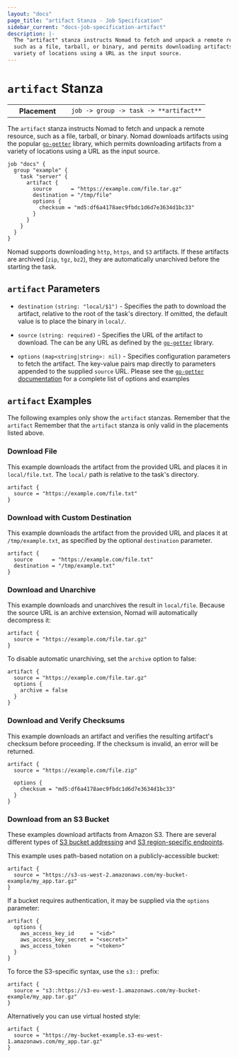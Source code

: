 ```yaml
---
layout: "docs"
page_title: "artifact Stanza - Job Specification"
sidebar_current: "docs-job-specification-artifact"
description: |-
  The "artifact" stanza instructs Nomad to fetch and unpack a remote resource,
  such as a file, tarball, or binary, and permits downloading artifacts from a
  variety of locations using a URL as the input source.
---
```


# `artifact` Stanza

<table class="table table-bordered table-striped">
  <tr>
    <th width="120">Placement</th>
    <td>
      <code>job -> group -> task -> **artifact**</code>
    </td>
  </tr>
</table>

The `artifact` stanza instructs Nomad to fetch and unpack a remote resource,
such as a file, tarball, or binary. Nomad downloads artifacts using the popular
[`go-getter`][go-getter] library, which permits downloading artifacts from a
variety of locations using a URL as the input source.

```hcl
job "docs" {
  group "example" {
    task "server" {
      artifact {
        source      = "https://example.com/file.tar.gz"
        destination = "/tmp/file"
        options {
          checksum = "md5:df6a4178aec9fbdc1d6d7e3634d1bc33"
        }
      }
    }
  }
}
```

Nomad supports downloading `http`, `https`, and `S3` artifacts. If these
artifacts are archived (`zip`, `tgz`, `bz2`), they are automatically unarchived
before the starting the task.

## `artifact` Parameters

- `destination` `(string: "local/$1")` - Specifies the path to download the
  artifact, relative to the root of the task's directory. If omitted, the
  default value is to place the binary in `local/`.

- `source` `(string: required)` - Specifies the URL of the artifact to download.
 The can be any URL as defined by the [`go-getter`][go-getter] library.

- `options` `(map<string|string>: nil)` - Specifies configuration parameters to
  fetch the artifact. The key-value pairs map directly to parameters appended to
  the supplied `source` URL. Please see the [`go-getter`
  documentation][go-getter] for a complete list of options and examples

## `artifact` Examples

The following examples only show the `artifact` stanzas. Remember that the
`artifact` Remember that the `artifact` stanza is only valid in the placements
listed above.

### Download File

This example downloads the artifact from the provided URL and places it in
`local/file.txt`. The `local/` path is relative to the task's directory.

```hcl
artifact {
  source = "https://example.com/file.txt"
}
```

### Download with Custom Destination

This example downloads the artifact from the provided URL and places it at
`/tmp/example.txt`, as specified by the optional `destination` parameter.

```hcl
artifact {
  source      = "https://example.com/file.txt"
  destination = "/tmp/example.txt"
}
```

### Download and Unarchive

This example downloads and unarchives the result in `local/file`. Because the
source URL is an archive extension, Nomad will automatically decompress it:

```hcl
artifact {
  source = "https://example.com/file.tar.gz"
}
```

To disable automatic unarchiving, set the `archive` option to false:

```hcl
artifact {
  source = "https://example.com/file.tar.gz"
  options {
    archive = false
  }
}
```

### Download and Verify Checksums

This example downloads an artifact and verifies the resulting artifact's
checksum before proceeding. If the checksum is invalid, an error will be
returned.

```hcl
artifact {
  source = "https://example.com/file.zip"

  options {
    checksum = "md5:df6a4178aec9fbdc1d6d7e3634d1bc33"
  }
}
```

### Download from an S3 Bucket

These examples download artifacts from Amazon S3. There are several different
types of [S3 bucket addressing][s3-bucket-addr] and [S3 region-specific
endpoints][s3-region-endpoints].

This example uses path-based notation on a publicly-accessible bucket:

```hcl
artifact {
  source = "https://s3-us-west-2.amazonaws.com/my-bucket-example/my_app.tar.gz"
}
```

If a bucket requires authentication, it may be supplied via the `options`
parameter:

```hcl
artifact {
  options {
    aws_access_key_id     = "<id>"
    aws_access_key_secret = "<secret>"
    aws_access_token      = "<token>"
  }
}
```

To force the S3-specific syntax, use the `s3::` prefix:

```hcl
artifact {
  source = "s3::https://s3-eu-west-1.amazonaws.com/my-bucket-example/my_app.tar.gz"
}
```

Alternatively you can use virtual hosted style:

```hcl
artifact {
  source = "https://my-bucket-example.s3-eu-west-1.amazonaws.com/my_app.tar.gz"
}
```

[go-getter]: https://github.com/hashicorp/go-getter "HashiCorp go-getter Library"
[s3-bucket-addr]: http://docs.aws.amazon.com/AmazonS3/latest/dev/UsingBucket.html#access-bucket-intro "Amazon S3 Bucket Addressing"
[s3-region-endpoints]: http://docs.aws.amazon.com/general/latest/gr/rande.html#s3_region "Amazon S3 Region Endpoints"
